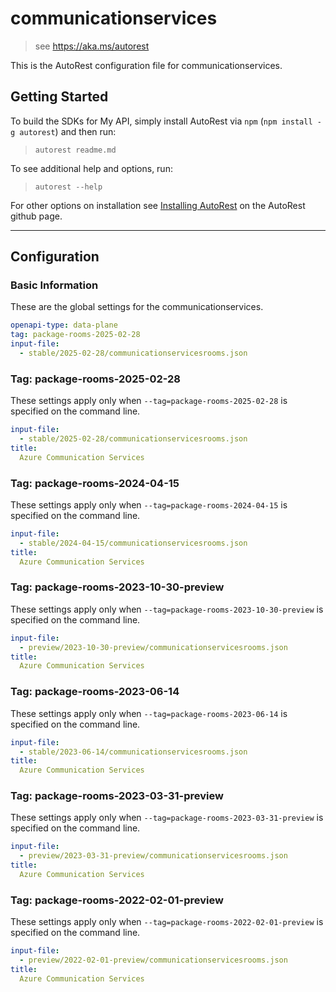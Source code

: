 # communicationservices

> see https://aka.ms/autorest

This is the AutoRest configuration file for communicationservices.

## Getting Started

To build the SDKs for My API, simply install AutoRest via `npm` (`npm install -g autorest`) and then run:

> `autorest readme.md`

To see additional help and options, run:

> `autorest --help`

For other options on installation see [Installing AutoRest](https://aka.ms/autorest/install) on the AutoRest github page.

---

## Configuration

### Basic Information

These are the global settings for the communicationservices.

``` yaml
openapi-type: data-plane
tag: package-rooms-2025-02-28
input-file:
  - stable/2025-02-28/communicationservicesrooms.json
```
### Tag: package-rooms-2025-02-28

These settings apply only when `--tag=package-rooms-2025-02-28` is specified on the command line.

```yaml $(tag) == 'package-rooms-2025-02-28'
input-file:
  - stable/2025-02-28/communicationservicesrooms.json
title:
  Azure Communication Services
```

### Tag: package-rooms-2024-04-15

These settings apply only when `--tag=package-rooms-2024-04-15` is specified on the command line.

```yaml $(tag) == 'package-rooms-2024-04-15'
input-file:
  - stable/2024-04-15/communicationservicesrooms.json
title:
  Azure Communication Services
```

### Tag: package-rooms-2023-10-30-preview

These settings apply only when `--tag=package-rooms-2023-10-30-preview` is specified on the command line.

``` yaml $(tag) == 'package-rooms-2023-10-30-preview'
input-file:
  - preview/2023-10-30-preview/communicationservicesrooms.json
title:
  Azure Communication Services
```

### Tag: package-rooms-2023-06-14

These settings apply only when `--tag=package-rooms-2023-06-14` is specified on the command line.

``` yaml $(tag) == 'package-rooms-2023-06-14'
input-file:
  - stable/2023-06-14/communicationservicesrooms.json
title:
  Azure Communication Services
```

### Tag: package-rooms-2023-03-31-preview

These settings apply only when `--tag=package-rooms-2023-03-31-preview` is specified on the command line.

``` yaml $(tag) == 'package-rooms-2023-03-31-preview'
input-file:
  - preview/2023-03-31-preview/communicationservicesrooms.json
title:
  Azure Communication Services
```

### Tag: package-rooms-2022-02-01-preview

These settings apply only when `--tag=package-rooms-2022-02-01-preview` is specified on the command line.

``` yaml $(tag) == 'package-rooms-2022-02-01-preview'
input-file:
  - preview/2022-02-01-preview/communicationservicesrooms.json
title:
  Azure Communication Services
```
